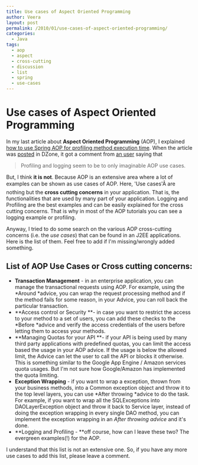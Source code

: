 ```yaml
---
title: Use cases of Aspect Oriented Programming
author: Veera
layout: post
permalink: /2010/01/use-cases-of-aspect-oriented-programming/
categories:
  - Java
tags:
  - aop
  - aspect
  - cross-cutting
  - discussion
  - list
  - spring
  - use-cases
---
```

# Use cases of Aspect Oriented Programming

In my last article about **Aspect Oriented Programming** (AOP), I explained [how to use Spring AOP for profiling method execution time][1]. When the article was [posted][2] in DZone, it got a comment from [an user][3] saying that

 [1]: http://veerasundar.com/blog/2010/01/spring-aop-example-profiling-method-execution-time-tutorial/ "Spring AOP Example: Profiling method execution time tutorial"
 [2]: http://www.dzone.com/links/spring_aop_example_profiling_method_execution_tim.html
 [3]: http://www.dzone.com/links/users/profile/388907.html

> Profiling and logging seem to be to only imaginable AOP use cases.

But, I think **it is not**. Because AOP is an extensive area where a lot of examples can be shown as use cases of AOP. Here, 'Use cases'Â are nothing but the **cross cutting concerns** in your application. That is, the functionalities that are used by many part of your application. Logging and Profiling are the best examples and can be easily explained for the cross cutting concerns. That is why in most of the AOP tutorials you can see a logging example or profiling.

Anyway, I tried to do some search on the various AOP cross-cutting concerns (i.e. the *use cases*) that can be found in an J2EE applications. Here is the list of them. Feel free to add if I'm missing/wrongly added something.

## List of AOP Use Cases or Cross cutting concerns:

*   **Transaction Management** - in an enterprise application, you can manage the transactional requests using AOP. For example, using the *Around *advice, you can wrap the request processing method and if the method fails for some reason, in your Advice, you can roll back the particular transaction.
*   **Access control or Security **- in case you want to restrict the access to your method to a set of users, you can add these checks to the *Before *advice and verify the access credentials of the users before letting them to access your methods.
*   **Managing Quotas for your API **- if your API is being used by many third party applications with predefined quotas, you can limit the access based the usage in your AOP advice. If the usage is below the allowed limit, the Advice can let the user to call the API or blocks it otherwise. This is something similar to the Google App Engine / Amazon services quota usages. But I'm not sure how Google/Amazon has implemented the quota limiting.
*   **Exception Wrapping** - if you want to wrap a exception, thrown from your business methods, into a Common exception object and throw it to the top level layers, you can use *After throwing *advice to do the task. For example, if you want to wrap all the SQLExceptions into DAOLayerException object and throw it back to Service layer, instead of doing the exception wrapping in every single DAO method, you can implement the exception wrapping in an *After throwing advice* and it's done.
*   **Logging and Profiling - **off course, how can I leave these two? The evergreen examples(!) for the AOP.

I understand that this list is not an extensive one. So, if you have any more use cases to add this list, please leave a comment.